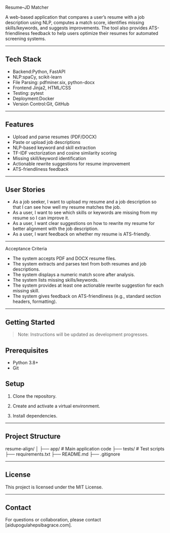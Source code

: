  Resume–JD Matcher

A web-based application that compares a user’s resume with a job description using NLP, computes a match score, identifies missing skills/keywords, and suggests improvements. The tool also provides ATS-friendliness feedback to help users optimize their resumes for automated screening systems.

---

## Tech Stack

- Backend:Python, FastAPI
- NLP:spaCy, scikit-learn
- File Parsing: pdfminer.six, python-docx
- Frontend Jinja2, HTML/CSS
- Testing: pytest
- Deployment:Docker
- Version Control:Git, GitHub

---

## Features

- Upload and parse resumes (PDF/DOCX)
- Paste or upload job descriptions
- NLP-based keyword and skill extraction
- TF-IDF vectorization and cosine similarity scoring
- Missing skill/keyword identification
- Actionable rewrite suggestions for resume improvement
- ATS-friendliness feedback

---

## User Stories

- As a job seeker, I want to upload my resume and a job description so that I can see how well my resume matches the job.
- As a user, I want to see which skills or keywords are missing from my resume so I can improve it.
- As a user, I want clear suggestions on how to rewrite my resume for better alignment with the job description.
- As a user, I want feedback on whether my resume is ATS-friendly.

---

Acceptance Criteria

- The system accepts PDF and DOCX resume files.
- The system extracts and parses text from both resumes and job descriptions.
- The system displays a numeric match score after analysis.
- The system lists missing skills/keywords.
- The system provides at least one actionable rewrite suggestion for each missing skill.
- The system gives feedback on ATS-friendliness (e.g., standard section headers, formatting).

---

## Getting Started

> Note: Instructions will be updated as development progresses.

## Prerequisites

- Python 3.8+
- Git

## Setup

1. Clone the repository.

2. Create and activate a virtual environment.

3. Install dependencies.

---

## Project Structure

resume-align/
│
├── app/ # Main application code
├── tests/ # Test scripts
├── requirements.txt
├── README.md
├── .gitignore


---

## License

This project is licensed under the MIT License.

---

## Contact

For questions or collaboration, please contact [aidupogulahepsibagrace.com].

